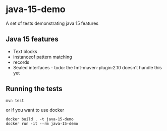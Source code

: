 # java-15-demo
A set of tests demonstrating java 15 features


## Java 15 features
* Text blocks
* instanceof pattern matching
* records
* Sealed interfaces - todo: the fmt-maven-plugin:2.10 doesn't handle this yet


## Running the tests
```
mvn test
```
or if you want to use docker
```
docker build . -t java-15-demo
docker run -it --rm java-15-demo
```